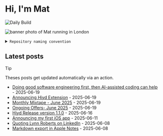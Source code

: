 # Hi, I'm Mat

![Daily Build](https://github.com/mat-0/mat-0/workflows/Daily%20Build/badge.svg)

![banner photo of Mat running in London](https://raw.githubusercontent.com/mat-0/mat-0/master/images/gh-header-image-cropped.jpg)

<details><summary><code>Repository naming convention</code></summary>
  
Repositories, where possible, are lowercase with underscores and follow the naming conventions below. 

  
- For demonstrations or proof of concepts, use the format `demo_name`.
- Boilerplate or templates are named in the format `template_name`.
  - where appropriate these are also published through GitHub pages and will be available at `username.github.io/repo_name`.
- WordPress-related content (mostly plugins) are prefixed with `wp_`.
- Twitter bots are prefixed with `bot_`.
- Standard repositories are named as they are, sometimes this might be a domain name e.g. `thechels.uk`.
</details>

## Latest posts

> [!TIP]
> Theses posts get updated automatically via an action.

<!-- blog starts -->
- [Doing good software engineering first, then AI-assisted coding can help](https://thechels.uk/ai-coding-skill) - 2025-06-19
- [Announcing Hiyd Extension](https://thechels.uk/hiyd-extension) - 2025-06-19
- [Monthly Mixtape - June 2025](https://thechels.uk/mixtape-music-06-2025) - 2025-06-19
- [Ongoing Offers- June 2025](https://thechels.uk/ongoing-offers-june-2025) - 2025-06-19
- [Hiyd Release version 1.1.0](https://thechels.uk/release-version-110) - 2025-06-16
- [Announcing my first iOS app](https://thechels.uk/announcing-my-first-ios-app) - 2025-06-11
- [Quoting Lynn Roberts on LinkedIn](https://thechels.uk/1-Lynn-roberts-post-linkedin) - 2025-06-08
- [Markdown export in Apple Notes](https://thechels.uk/exclusive-ios-26-to-bring-new-features-for-messages-carplay-and-more-9to5mac) - 2025-06-08
<!-- blog ends -->

